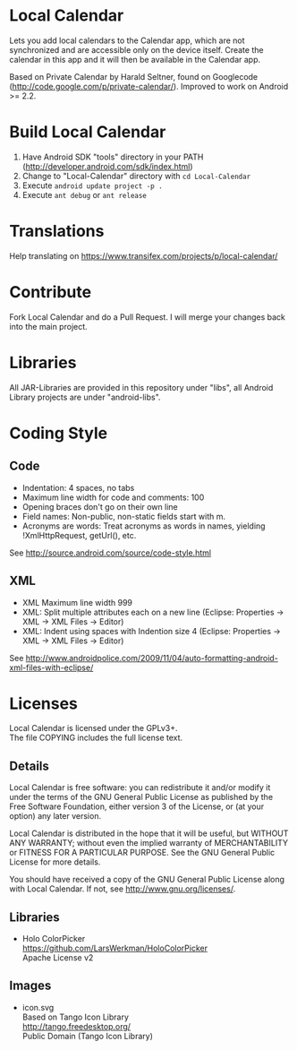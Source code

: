 # Local Calendar

Lets you add local calendars to the Calendar app, which are not synchronized and are accessible only on the device itself.
Create the calendar in this app and it will then be available in the Calendar app.

Based on Private Calendar by Harald Seltner, found on Googlecode (http://code.google.com/p/private-calendar/). Improved to work on Android >= 2.2.


# Build Local Calendar

1. Have Android SDK "tools" directory in your PATH (http://developer.android.com/sdk/index.html)
2. Change to "Local-Calendar" directory with ``cd Local-Calendar``
3. Execute ``android update project -p .``
4. Execute ``ant debug`` or ``ant release``

# Translations

Help translating on https://www.transifex.com/projects/p/local-calendar/

# Contribute

Fork Local Calendar and do a Pull Request. I will merge your changes back into the main project.

# Libraries

All JAR-Libraries are provided in this repository under "libs", all Android Library projects are under "android-libs".

# Coding Style

## Code
* Indentation: 4 spaces, no tabs
* Maximum line width for code and comments: 100
* Opening braces don't go on their own line
* Field names: Non-public, non-static fields start with m.
* Acronyms are words: Treat acronyms as words in names, yielding !XmlHttpRequest, getUrl(), etc.

See http://source.android.com/source/code-style.html

## XML
* XML Maximum line width 999
* XML: Split multiple attributes each on a new line (Eclipse: Properties -> XML -> XML Files -> Editor)
* XML: Indent using spaces with Indention size 4 (Eclipse: Properties -> XML -> XML Files -> Editor)

See http://www.androidpolice.com/2009/11/04/auto-formatting-android-xml-files-with-eclipse/

# Licenses
Local Calendar is licensed under the GPLv3+.  
The file COPYING includes the full license text.

## Details
Local Calendar is free software: you can redistribute it and/or modify
it under the terms of the GNU General Public License as published by
the Free Software Foundation, either version 3 of the License, or
(at your option) any later version.

Local Calendar is distributed in the hope that it will be useful,
but WITHOUT ANY WARRANTY; without even the implied warranty of
MERCHANTABILITY or FITNESS FOR A PARTICULAR PURPOSE.  See the
GNU General Public License for more details.

You should have received a copy of the GNU General Public License
along with Local Calendar.  If not, see <http://www.gnu.org/licenses/>.

## Libraries

* Holo ColorPicker  
  https://github.com/LarsWerkman/HoloColorPicker  
  Apache License v2

## Images

* icon.svg  
  Based on Tango Icon Library  
  http://tango.freedesktop.org/  
  Public Domain (Tango Icon Library)